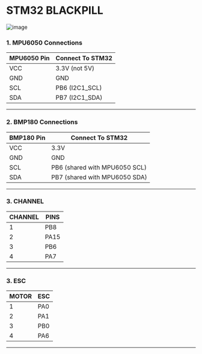 # STM32 BLACKPILL
![image](https://github.com/user-attachments/assets/b69bff74-bfac-4742-854b-530741030c5f)





### 1. **MPU6050 Connections**
| MPU6050 Pin | Connect To STM32 |
|-------------|------------------|
| VCC         | 3.3V (not 5V)    |
| GND         | GND              |
| SCL         | PB6 (I2C1_SCL)   |
| SDA         | PB7 (I2C1_SDA)   |

---

### 2. **BMP180 Connections**
| BMP180 Pin  | Connect To STM32 |
|--------------|------------------|
| VCC          | 3.3V             |
| GND          | GND              |
| SCL          | PB6 (shared with MPU6050 SCL) |
| SDA          | PB7 (shared with MPU6050 SDA) |

---
### 3. **CHANNEL**

| CHANNEL        | PINS              |
|--------------|------------------|
| 1          | PB8             |
| 2          |  PA15          |
| 3          |  PB6 |
| 4          | PA7  |

---
### 3. **ESC**

| MOTOR        | ESC              |
|--------------|------------------|
| 1          | PA0           |
| 2          |  PA1          |
| 3          |  PB0 |
| 4          | PA6 |
---
